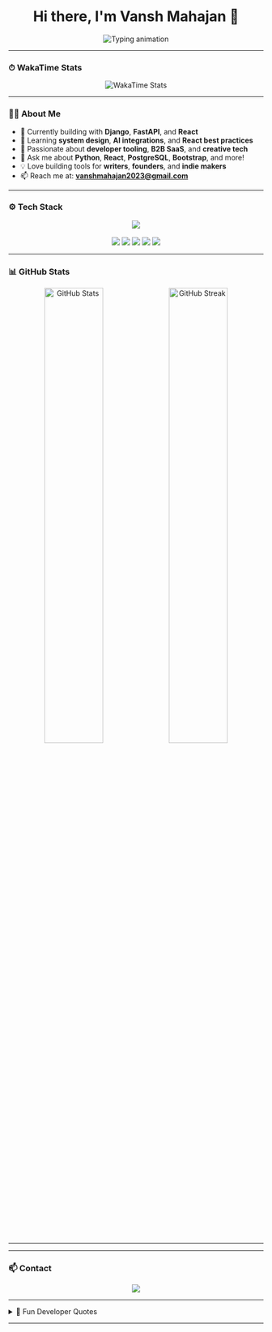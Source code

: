 <h1 align="center">Hi there, I'm Vansh Mahajan 👋</h1>

<p align="center">
  <img src="https://readme-typing-svg.herokuapp.com?font=Fira+Code&weight=600&pause=1000&color=00ADB5&center=true&vCenter=true&width=435&lines=Full-Stack+Developer;Open+Source+Contributor;Lifelong+Learner;Problem+Solver" alt="Typing animation" />
</p>

---

### ⏱ WakaTime Stats

<!-- You must have WakaTime enabled and public for this to work -->
<p align="center">
  <img src="https://wakatime.com/badge/user/ba31ceea-d2af-4284-994a-b4d270e1f184.svg" alt="WakaTime Stats" />
</p>

---

### 👨‍💻 About Me

- 🔭 Currently building with **Django**, **FastAPI**, and **React**
- 🌱 Learning **system design**, **AI integrations**, and **React best practices**
- 👀 Passionate about **developer tooling**, **B2B SaaS**, and **creative tech**
- 💬 Ask me about **Python**, **React**, **PostgreSQL**, **Bootstrap**, and more!
- 💡 Love building tools for **writers**, **founders**, and **indie makers**
- 📫 Reach me at: **vanshmahajan2023@gmail.com**

---

### ⚙️ Tech Stack

<p align="center">
  <img src="https://skillicons.dev/icons?i=python,django,fastapi,js,react,html,css,bootstrap,postgres,git,vscode" /><br><br>
  <img src="https://img.shields.io/badge/NumPy-013243?style=for-the-badge&logo=numpy&logoColor=white" />
  <img src="https://img.shields.io/badge/Pandas-150458?style=for-the-badge&logo=pandas&logoColor=white" />
  <img src="https://img.shields.io/badge/Jupyter-F37626?style=for-the-badge&logo=jupyter&logoColor=white" />
  <img src="https://img.shields.io/badge/Kaggle-20BEFF?style=for-the-badge&logo=kaggle&logoColor=white" />
  <img src="https://img.shields.io/badge/Machine%20Learning-brightgreen?style=for-the-badge&logo=ai&logoColor=white" />
</p>

---

### 📊 GitHub Stats

<p align="center">
  <!-- GitHub Stats -->
  <img width="48%" src="https://github-readme-stats.vercel.app/api?username=vansh16-code&show_icons=true&theme=tokyonight&cache_seconds=60" alt="GitHub Stats" />

  <!-- GitHub Streak -->
  <img width="48%" src="https://github-readme-streak-stats.herokuapp.com/?user=vansh16-code&theme=tokyonight" alt="GitHub Streak" />
</p>



---


---

### 📫 Contact

<p align="center">
  <a href="mailto:vanshmahajan2023@gmail.com"><img src="https://img.shields.io/badge/email-D14836?style=for-the-badge&logo=gmail&logoColor=white" /></a>
</p>

---

<details>
<summary>💬 Fun Developer Quotes</summary>

> “Programs must be written for people to read, and only incidentally for machines to execute.” – Harold Abelson  
> “Simplicity is the soul of efficiency.” – Austin Freeman  
> “First, solve the problem. Then, write the code.” – John Johnson  

</details>

---

<!--- vansh16-code/vansh16-code is a ✨ special ✨ repository because its `README.md` (this file) appears on your GitHub profile. --->
